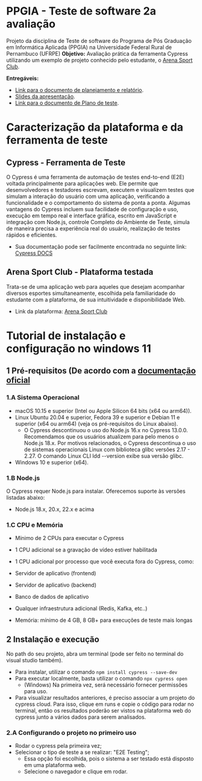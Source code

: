 # PPGIA - Teste de software 2a avaliação
Projeto da disciplina de Teste de software do Programa de Pós Graduação em Informática Aplicada (PPGIA) na Universidade Federal Rural de Pernambuco (UFRPE)
**Objetivo:** Avaliação prática da ferramenta Cypress utilizando um exemplo de projeto conhecido pelo estudante, o [Arena Sport Club](https://www.arenasportclub.site/).

**Entregáveis:**
- [Link para o documento de planejamento e relatório](https://docs.google.com/document/d/1H_TRI9qgewez0ir-1ol4siIA7NKLFesZ/edit?usp=sharing&ouid=101682983741799546791&rtpof=true&sd=true).
- [Slides da apresentação](https://www.canva.com/design/DAGWTmXkgHc/zyAPOIrV4jfIhn1O13-Hbg/view?utm_content=DAGWTmXkgHc&utm_campaign=designshare&utm_medium=link&utm_source=editor).
- [Link para o documento de Plano de teste](https://docs.google.com/document/d/1CdMcSdXWWdFglLvoMA-9_hOMdk2Oo-5k/edit?usp=sharing&ouid=101682983741799546791&rtpof=true&sd=true).

# Caracterização da plataforma e da ferramenta de teste
## Cypress - Ferramenta de Teste
O Cypress é uma ferramenta de automação de testes end-to-end (E2E) voltada principalmente para aplicações web. Ele permite que desenvolvedores e testadores escrevam, executem e visualizem testes que simulam a interação do usuário com uma aplicação, verificando a funcionalidade e o comportamento do sistema de ponta a ponta. Algumas vantagens do Cypress incluem sua facilidade de configuração e uso, execução em tempo real e interface gráfica, escrito em JavaScript e integração com Node.js, controle Completo do Ambiente de Teste, simula de maneira precisa a experiência real do usuário, realização de testes rápidos e eficientes.
- Sua documentação pode ser facilmente encontrada no seguinte link: [Cypress DOCS](https://docs.cypress.io/app/get-started/why-cypress)

## Arena Sport Club - Plataforma testada
Trata-se de uma aplicação web para aqueles que desejam acompanhar diversos esportes simultaneamente, escolhida pela familiaridade do estudante com a plataforma, de sua intuitividade e disponibilidade Web.
- Link da plataforma: [Arena Sport Club](https://www.arenasportclub.site)

# Tutorial de instalação e configuração no windows 11
## 1 Pré-requisitos (De acordo com a [documentação oficial](https://docs.cypress.io/app/get-started/install-cypress#System-requirements)
### 1.A Sistema Operacional
- macOS 10.15 e superior (Intel ou Apple Silicon 64 bits (x64 ou arm64)).
- Linux Ubuntu 20.04 e superior, Fedora 39 e superior e Debian 11 e superior (x64 ou arm64) (veja os pré-requisitos do Linux abaixo).
  - O Cypress descontinuou o uso do Node.js 16.x no Cypress 13.0.0. Recomendamos que os usuários atualizem para pelo menos o Node.js 18.x. Por motivos relacionados, o Cypress descontinua o uso de sistemas operacionais Linux com biblioteca glibc versões 2.17 - 2.27. O comando Linux CLI ldd --version exibe sua versão glibc.
- Windows 10 e superior (x64).

### 1.B Node.js
O Cypress requer Node.js para instalar. Oferecemos suporte às versões listadas abaixo:
- Node.js 18.x, 20.x, 22.x e acima

### 1.C CPU e Memória
- Mínimo de 2 CPUs para executar o Cypress
- 1 CPU adicional se a gravação de vídeo estiver habilitada
- 1 CPU adicional por processo que você executa fora do Cypress, como:
- Servidor de aplicativo (frontend)
- Servidor de aplicativo (backend)
- Banco de dados de aplicativo
- Qualquer infraestrutura adicional (Redis, Kafka, etc..)

- Memória: mínimo de 4 GB, 8 GB+ para execuções de teste mais longas

## 2 Instalação e execução
No path do seu projeto, abra um terminal (pode ser feito no terminal do visual studio também).
- Para instalar, utilizar o comando ```npm install cypress --save-dev```
- Para executar localmente, basta utilizar o comando ```npx cypress open```
  - (Windows) Na primeira vez, será necessário fornecer permissões para uso.
- Para visualizar resultados anteriores, é preciso associar a um projeto do cypress cloud. Para isso, clique em runs e copie o código para rodar no terminal, então os resultados poderão ser vistos na plataforma web do cypress junto a vários dados para serem analisados.

### 2.A Configurando o projeto no primeiro uso
- Rodar o cypress pela primeira vez;
- Selecionar o tipo de teste a se realizar: "E2E Testing";  
  - Essa opção foi escolhida, pois o sistema a ser testado está disposto em uma plataforma web.
  - Selecione o navegador e clique em rodar.

